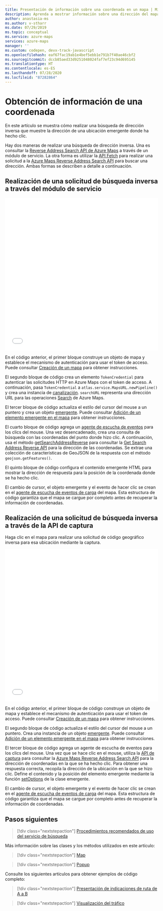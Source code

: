 ```yaml
---
title: Presentación de información sobre una coordenada en un mapa | Microsoft Azure Maps
description: Aprenda a mostrar información sobre una dirección del mapa cuando un usuario selecciona una coordenada.
author: anastasia-ms
ms.author: v-stharr
ms.date: 07/29/2019
ms.topic: conceptual
ms.service: azure-maps
services: azure-maps
manager: ''
ms.custom: codepen, devx-track-javascript
ms.openlocfilehash: eaf67fac19ab1e4bef5ebb1e791b7f40ae46cbf2
ms.sourcegitcommit: dccb85aed33d9251048024faf7ef23c94d695145
ms.translationtype: HT
ms.contentlocale: es-ES
ms.lasthandoff: 07/28/2020
ms.locfileid: "87282864"
---
```

# <a name="get-information-from-a-coordinate"></a>Obtención de información de una coordenada

En este artículo se muestra cómo realizar una búsqueda de dirección inversa que muestre la dirección de una ubicación emergente donde ha hecho clic.

Hay dos maneras de realizar una búsqueda de dirección inversa. Una es consultar la [Reverse Address Search API de Azure Maps](https://docs.microsoft.com/rest/api/maps/search/getsearchaddressreverse) a través de un módulo de servicio. La otra forma es utilizar la [API Fetch](https://fetch.spec.whatwg.org/) para realizar una solicitud a la [Azure Maps Reverse Address Search API](https://docs.microsoft.com/rest/api/maps/search/getsearchaddressreverse) para buscar una dirección. Ambas formas se describen a detalle a continuación.

## <a name="make-a-reverse-search-request-via-service-module"></a>Realización de una solicitud de búsqueda inversa a través del módulo de servicio

<iframe height='500' scrolling='no' title='Obtención de información de una coordenada (módulo de servicio)' src='//codepen.io/azuremaps/embed/ejEYMZ/?height=265&theme-id=0&default-tab=js,result&embed-version=2&editable=true' frameborder='no' allowtransparency='true' allowfullscreen='true' style='width: 100%;'>Consulte el Pen <a href='https://codepen.io/azuremaps/pen/ejEYMZ/'>Get information from a coordinate (Service Module)</a> (Obtención de información de una coordenada) de Azure Maps (<a href='https://codepen.io/azuremaps'>@azuremaps</a>) en <a href='https://codepen.io'>CodePen</a>.
</iframe>

En el código anterior, el primer bloque construye un objeto de mapa y establece el mecanismo de autenticación para usar el token de acceso. Puede consultar [Creación de un mapa](./map-create.md) para obtener instrucciones.

El segundo bloque de código crea un elemento `TokenCredential` para autenticar las solicitudes HTTP en Azure Maps con el token de acceso. A continuación, pasa `TokenCredential` a `atlas.service.MapsURL.newPipeline()` y crea una instancia de [canalización](https://docs.microsoft.com/javascript/api/azure-maps-rest/atlas.service.pipeline?view=azure-maps-typescript-latest). `searchURL` representa una dirección URL para las operaciones [Search](https://docs.microsoft.com/rest/api/maps/search) de Azure Maps.

El tercer bloque de código actualiza el estilo del cursor del mouse a un puntero y crea un objeto [emergente](https://docs.microsoft.com/javascript/api/azure-maps-control/atlas.popup?view=azure-iot-typescript-latest#open). Puede consultar [Adición de un elemento emergente en el mapa](./map-add-popup.md) para obtener instrucciones.

El cuarto bloque de código agrega un [agente de escucha de eventos](https://docs.microsoft.com/javascript/api/azure-maps-control/atlas.map?view=azure-iot-typescript-latest#events) para los clics del mouse. Una vez desencadenado, crea una consulta de búsqueda con las coordenadas del punto donde hizo clic. A continuación, usa el método [getSearchAddressReverse](https://docs.microsoft.com/javascript/api/azure-maps-rest/atlas.service.searchurl?view=azure-iot-typescript-latest#searchaddressreverse-aborter--geojson-position--searchaddressreverseoptions-) para consultar la [Get Search Address Reverse API](https://docs.microsoft.com/rest/api/maps/search/getsearchaddressreverse) para la dirección de las coordenadas. Se extrae una colección de características de GeoJSON de la respuesta con el método `geojson.getFeatures()`.

El quinto bloque de código configura el contenido emergente HTML para mostrar la dirección de respuesta para la posición de la coordenada donde se ha hecho clic.

El cambio de cursor, el objeto emergente y el evento de hacer clic se crean en el [agente de escucha de eventos de carga](https://docs.microsoft.com/javascript/api/azure-maps-control/atlas.map?view=azure-iot-typescript-latest#events) del mapa. Esta estructura de código garantiza que el mapa se cargue por completo antes de recuperar la información de coordenadas.

## <a name="make-a-reverse-search-request-via-fetch-api"></a>Realización de una solicitud de búsqueda inversa a través de la API de captura

Haga clic en el mapa para realizar una solicitud de código geográfico inversa para esa ubicación mediante la captura.

<iframe height='500' scrolling='no' title='Obtención de información de una coordenada' src='//codepen.io/azuremaps/embed/ddXzoB/?height=516&theme-id=0&default-tab=js,result&embed-version=2&editable=true' frameborder='no' allowtransparency='true' allowfullscreen='true' style='width: 100%;'>Consulte el Pen <a href='https://codepen.io/azuremaps/pen/ddXzoB/'>Obtención de información de una coordenada</a> de Azure Maps (<a href='https://codepen.io/azuremaps'>@azuremaps</a>) en <a href='https://codepen.io'>CodePen</a>.
</iframe>

En el código anterior, el primer bloque de código construye un objeto de mapa y establece el mecanismo de autenticación para usar el token de acceso. Puede consultar [Creación de un mapa](./map-create.md) para obtener instrucciones.

El segundo bloque de código actualiza el estilo del cursor del mouse a un puntero. Crea una instancia de un objeto [emergente](https://docs.microsoft.com/javascript/api/azure-maps-control/atlas.popup?view=azure-iot-typescript-latest#open). Puede consultar [Adición de un elemento emergente en el mapa](./map-add-popup.md) para obtener instrucciones.

El tercer bloque de código agrega un agente de escucha de eventos para los clics del mouse. Una vez que se hace clic en el mouse, utiliza la [API de captura](https://fetch.spec.whatwg.org/) para consultar la [Azure Maps Reverse Address Search API](https://docs.microsoft.com/rest/api/maps/search/getsearchaddressreverse) para la dirección de coordenadas en la que se ha hecho clic. Para obtener una respuesta correcta, recopila la dirección de la ubicación en la que se hizo clic. Define el contenido y la posición del elemento emergente mediante la función [setOptions](https://docs.microsoft.com/javascript/api/azure-maps-control/atlas.popup?view=azure-iot-typescript-latest#setoptions-popupoptions-) de la clase emergente.

El cambio de cursor, el objeto emergente y el evento de hacer clic se crean en el [agente de escucha de eventos de carga](https://docs.microsoft.com/javascript/api/azure-maps-control/atlas.map?view=azure-iot-typescript-latest#events) del mapa. Esta estructura de código garantiza que el mapa se cargue por completo antes de recuperar la información de coordenadas.

## <a name="next-steps"></a>Pasos siguientes

> [!div class="nextstepaction"]
> [Procedimientos recomendados de uso del servicio de búsqueda](how-to-use-best-practices-for-search.md)

Más información sobre las clases y los métodos utilizados en este artículo:

> [!div class="nextstepaction"]
> [Map](https://docs.microsoft.com/javascript/api/azure-maps-control/atlas.map?view=azure-iot-typescript-latest)

> [!div class="nextstepaction"]
> [Popup](https://docs.microsoft.com/javascript/api/azure-maps-control/atlas.popup?view=azure-iot-typescript-latest)

Consulte los siguientes artículos para obtener ejemplos de código completo:

> [!div class="nextstepaction"]
> [Presentación de indicaciones de ruta de A a B](./map-route.md)

> [!div class="nextstepaction"]
> [Visualización del tráfico](./map-show-traffic.md)

